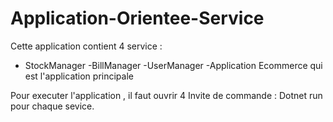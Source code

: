 # Application-Orientee-Service

Cette application contient 4 service : 
- StockManager 
-BillManager
-UserManager
-Application Ecommerce qui est l'application principale

Pour executer l'application , il faut ouvrir 4 Invite de commande : Dotnet run pour chaque sevice.
